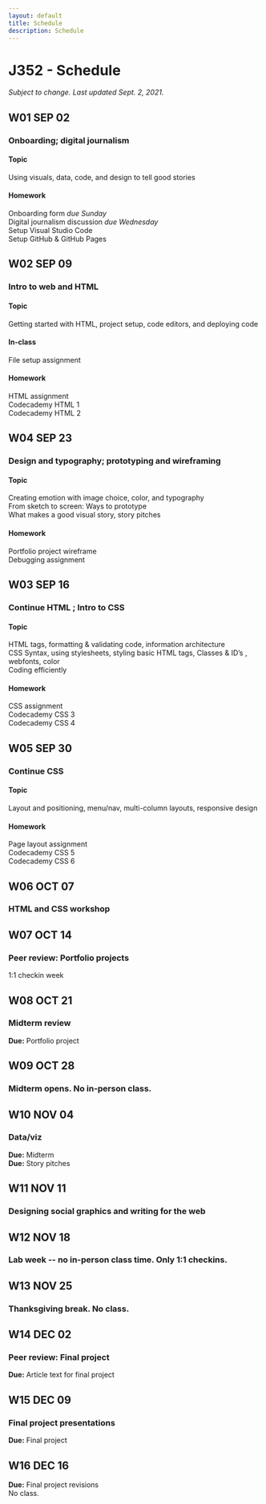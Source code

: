 ```yaml
---
layout: default
title: Schedule
description: Schedule
---
```

# J352 - Schedule

_Subject to change. Last updated Sept. 2, 2021._

## W01 SEP 02

### Onboarding; digital journalism

#### Topic

Using visuals, data, code, and design to tell good stories

#### Homework

Onboarding form  _due Sunday_  
Digital journalism discussion  _due Wednesday_  
Setup Visual Studio Code  
Setup GitHub & GitHub Pages

## W02 SEP 09

### Intro to web and HTML

#### Topic

Getting started with HTML, project setup, code editors, and deploying code

#### In-class

File setup assignment

#### Homework

HTML assignment  
Codecademy HTML 1  
Codecademy HTML 2

## W04 SEP 23

### Design and typography; prototyping and wireframing

#### Topic

Creating emotion with image choice, color, and typography  
From sketch to screen: Ways to prototype  
What makes a good visual story, story pitches

#### Homework

Portfolio project wireframe  
Debugging assignment

## W03 SEP 16

### Continue HTML ; Intro to CSS

#### Topic

HTML tags, formatting & validating code, information architecture  
CSS Syntax, using stylesheets, styling basic HTML tags, Classes & ID’s , webfonts, color  
Coding efficiently

#### Homework

CSS assignment  
Codecademy CSS 3  
Codecademy CSS 4

## W05 SEP 30

### Continue CSS

#### Topic

Layout and positioning, menu/nav, multi-column layouts, responsive design

#### Homework

Page layout assignment  
Codecademy CSS 5  
Codecademy CSS 6

## W06 OCT 07

### HTML and CSS workshop

## W07 OCT 14

### Peer review: Portfolio projects

1:1 checkin week

## W08 OCT 21

### Midterm review

**Due:**  Portfolio project

## W09 OCT 28

### Midterm opens. No in-person class.

## W10 NOV 04

### Data/viz

**Due:**  Midterm  
**Due:**  Story pitches

## W11 NOV 11

### Designing social graphics and writing for the web

## W12 NOV 18

### Lab week -- no in-person class time. Only 1:1 checkins.

## W13 NOV 25

### Thanksgiving break. No class.

## W14 DEC 02

### Peer review: Final project

**Due:**  Article text for final project

## W15 DEC 09

### Final project presentations

**Due:**  Final project

## W16 DEC 16

**Due:**  Final project revisions  
No class.
